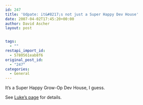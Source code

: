```yaml
---
id: 247
title: 'Udpate: it&#8217;s not just a Super Happy Dev House'
date: 2007-04-02T17:45:20+00:00
author: David Ascher
layout: post


tags:
  - ""
restapi_import_id:
  - 5780561eab8f6
original_post_id:
  - "247"
categories:
  - General
---
```

It&#8217;s a Super Happy Grow-Op Dev House, I guess.

See [Luke&#8217;s page](http://www.socialtext.net/stoss/index.cgi?super_happy_grow_op_dev_house) for details.